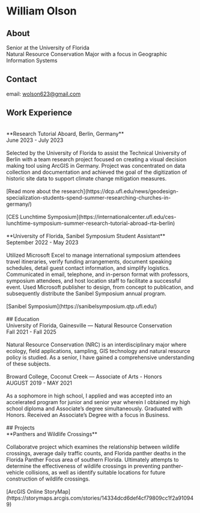 # William Olson 

## About
Senior at the University of Florida
<br>
Natural Resource Conservation Major with a focus in Geographic Information Systems


## Contact
email: wolson623@gmail.com

## Work Experience 
<br>
**Research Tutorial Aboard, Berlin, Germany**
<br>
June 2023 - July 2023
<br>
<br>
Selected by the University of Florida to assist the Technical University of Berlin with a team research project focused on creating a visual decision making tool using ArcGIS in Germany. Project was concentrated on data collection and documentation and achieved the goal of the digitization of historic site data to support climate change mitigation measures.
<br>
<br>
[Read more about the research](https://dcp.ufl.edu/news/geodesign-specialization-students-spend-summer-researching-churches-in-germany/)
<br>
<br>
[CES Lunchtime Symposium](https://internationalcenter.ufl.edu/ces-lunchtime-symposium-summer-research-tutorial-abroad-rta-berlin)
<br>
<br>
**University of Florida, Sanibel Symposium Student Assistant**
<br>
September 2022 - May 2023
<br>
<br>
Utilized Microsoft Excel to manage international symposium attendees travel itineraries, verify funding arrangements, document speaking schedules, detail guest contact information, and simplify logistics. Communicated in email, telephone, and in-person format with professors, symposium attendees, and host location staff to facilitate a successful event. Used Microsoft publisher to design, from concept to publication, and subsequently distribute the Sanibel Symposium annual program.
<br>
<br>
[Sanibel Symposium](https://sanibelsymposium.qtp.ufl.edu/)
<br>
<br>
## Education 
<br>
University of Florida, Gainesville — Natural Resource Conservation
<br>
Fall 2021 - Fall 2025
<br>
<br>
Natural Resource Conservation (NRC) is an interdisciplinary major where ecology, field applications, sampling, GIS technology and natural resource policy is studied. As a senior, I have gained a comprehensive understanding of these subjects.
<br>
<br>
Broward College, Coconut Creek — Associate of Arts - Honors
<br>
AUGUST 2019 - MAY 2021
<br>
<br>
As a sophomore in high school, I applied and was accepted into an accelerated program for junior and senior year wherein I obtained my high school diploma and Associate’s degree simultaneously. Graduated with Honors. Received an Associate’s Degree with a focus in Business.
<br>
<br>
## Projects
<br>
**Panthers and Wildlife Crossings** 
<br>
<br>
Collaboratve project which examines the relationship between wildlife crossings, average daily traffic counts, and Florida panther deaths in the Florida Panther Focus area of southern Florida. Ultimately attempts to determine the effectiveness of wildlife crossings in preventing panther-vehicle collisions, as well as identify suitable locations for future construction of wildlife crossings.
<br>
<br>
[ArcGIS Online StoryMap](https://storymaps.arcgis.com/stories/14334dcd6def4cf79809cc1f2a910949)

